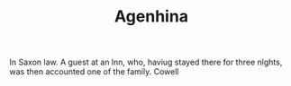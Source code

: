 ---
title: Agenhina
letter: A
permalink: "/definitions/agenhina.html"
body: In Saxon law. A guest at an lnn, who, haviug stayed there for three nlghts,
  was then accounted one of the family. Cowell
published_at: '2018-07-07'
layout: post
---